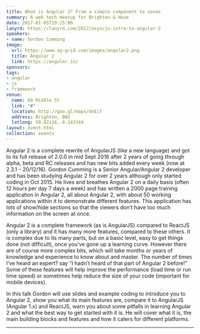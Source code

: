 ```yaml
---
title: What is Angular 2? From a simple component to zones
summary: A web tech meetup for Brighton & Hove
date: 2017-01-05T19:15:00
lanyrd: https://lanyrd.com/2017/asyncjs-intro-to-angular-2
speakers:
- name: Gordon Cumming
image:
  url: https://www.ag-grid.com/images/angular2.png
  title: Angular 2
  link: https://angular.io/
sponsors:
tags:
- angular
- js
- framework
venue:
  name: 68 Middle St
  link: "#"
  location: http://goo.gl/maps/dxEiT
  address: Brighton, BN1
  latlong: 50.82116,-0.143144
layout: event.html
collection: events
---
```


Angular 2 is a complete rewrite of AngularJS (like a new language) and got to its full release of 2.0.0 in mid Sept 2016 after 2 years of going through alpha, beta and RC releases and has new bits added every week (now at 2.3.1 – 20/12/16).  Gordon Cumming is a Senior Angular/Angular 2 developer and has been studying Angular 2 for over 2 years although only started coding in Oct 2015. He lives and breathes Angular 2 on a daily basis (often 12 hours per day 7 days a week) and has written a 2000 page training application in Angular 2, all about Angular 2, with about 50 working applications within it to demonstrate different features.  This application has lots of show/hide sections so that the viewers don’t have too  much information on the screen at once.

Angular 2 is a complete framework (as is AngularJS) compared to ReactJS (only a library) and it has many more features, compared to these others.  It is complex due to its many parts, but on a basic level, easy to get things done (not difficult), once you’ve gone up a learning curve.  However there are of course more complex bits, which will take months or years of knowledge and experience to know about and master.  The number of times I’ve heard an expert? say “I hadn’t heard of that part of Angular 2 before!”  Some of these features will help improve the performance (load time or run time speed) or sometimes help reduce the size of your code (important for mobile devices).

In this talk Gordon will use slides and example coding to introduce you to Angular 2, show you what its main features are, compare it to AngularJS (Angular 1.x) and ReactJS, warn you about some pitfalls in learning Angular 2 and what the best way to get started with it is.  He will cover what it is, the main building blocks and features and how it caters for different platforms.

---
